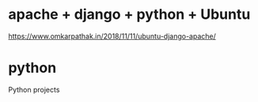 # apache + django + python + Ubuntu
https://www.omkarpathak.in/2018/11/11/ubuntu-django-apache/
# python
Python projects


